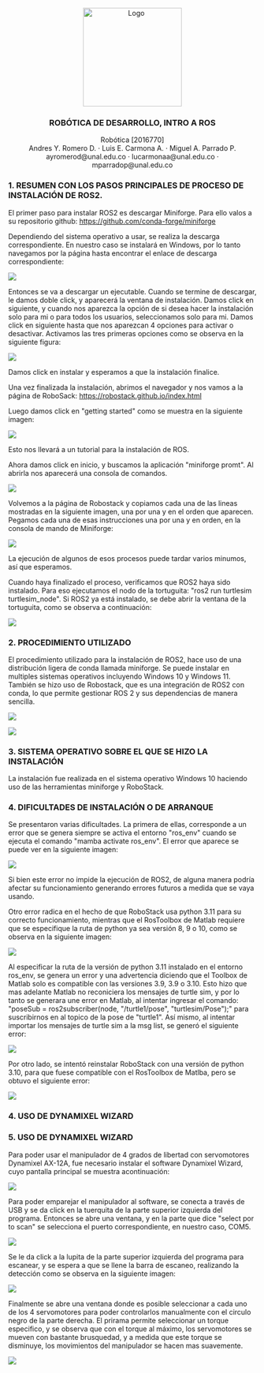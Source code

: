 <br />
<div align="center">
  <a href="https://github.com/Danmunozbe/Practica1/tree/Pain2">
    <img src="Imagenes/UNAL.png" alt="Logo" width="200">
  </a>

  <h3 align="center">ROBÓTICA DE DESARROLLO, INTRO A ROS</h3>

  <p align="center">Robótica [2016770]
    <br />Andres Y. Romero D. · Luis E. Carmona A. · Miguel A. Parrado P.
    <br /> ayromerod@unal.edu.co · lucarmonaa@unal.edu.co · mparradop@unal.edu.co
  </p>
</div>


### 1. RESUMEN CON LOS PASOS PRINCIPALES DE PROCESO DE INSTALACIÓN DE ROS2.

El primer paso para instalar ROS2 es descargar Miniforge. Para ello valos a su repositorio github: https://github.com/conda-forge/miniforge

Dependiendo del sistema operativo a usar, se realiza la descarga correspondiente. En nuestro caso se instalará en Windows, por lo tanto navegamos por la página hasta encontrar el enlace de descarga correspondiente:

![](https://github.com/ayromerod/Lab_ROS/blob/main/Imagenes/Sin%20t%C3%ADtulo5.png?raw=true)

Entonces se va a descargar un ejecutable. Cuando se termine de descargar, le damos doble click, y aparecerá la ventana de instalación. Damos click en siguiente, y cuando nos aparezca la opción de si desea hacer la instalación solo para mi o para todos los usuarios, seleccionamos solo para mi. Damos click en siguiente hasta que nos aparezcan 4 opciones para activar o desactivar. Activamos las tres primeras opciones como se observa en la siguiente figura:

![](https://github.com/ayromerod/Lab_ROS/blob/main/Imagenes/Captura.PNG?raw=true)

Damos click en instalar y esperamos a que la instalación finalice.

Una vez finalizada la instalación, abrimos el navegador y nos vamos a la página de RoboSack: https://robostack.github.io/index.html

Luego damos click en "getting started" como se muestra en la siguiente imagen:

![](https://github.com/ayromerod/Lab_ROS/blob/main/Imagenes/Sin%20t%C3%ADtulo4.png?raw=true)

Esto nos llevará a un tutorial para la instalación de ROS.

Ahora damos click en inicio, y buscamos la aplicación "miniforge promt". Al abrirla nos aparecerá una consola de comandos.

![](https://github.com/ayromerod/Lab_ROS/blob/main/Imagenes/Sin%20t%C3%ADtulo6.png?raw=true)

Volvemos a la página de Robostack y copiamos cada una de las lineas mostradas en la siguiente imagen, una por una y en el orden que aparecen. Pegamos cada una de esas instrucciones una por una y en orden, en la consola de mando de Miniforge:

![](https://github.com/ayromerod/Lab_ROS/blob/main/Imagenes/Sin%20t%C3%ADtulo7.png?raw=true)

La ejecución de algunos de esos procesos puede tardar varios minumos, así que esperamos.

Cuando haya finalizado el proceso, verificamos que ROS2 haya sido instalado. Para eso ejecutamos el nodo de la tortuguita: "ros2 run turtlesim turtlesim_node". Si ROS2 ya está instalado, se debe abrir la ventana de la tortuguita, como se observa a continuación:

![](https://github.com/ayromerod/Lab_ROS/blob/main/Imagenes/Sin%20t%C3%ADtulo8.png?raw=true)

### 2. PROCEDIMIENTO UTILIZADO

El procedimiento utilizado para la instalación de ROS2, hace uso de una distribución ligera de conda llamada miniforge. Se puede instalar en multiples sistemas operativos incluyendo Windows 10 y Windows 11. También se hizo uso de Robostack, que es una integración de ROS2 con conda, lo que permite gestionar ROS 2 y sus dependencias de manera sencilla.

![](https://github.com/ayromerod/Lab_ROS/blob/main/Imagenes/miniforge.png?raw=true)

![](https://github.com/ayromerod/Lab_ROS/blob/main/Imagenes/robostack.png?raw=true)

### 3. SISTEMA OPERATIVO SOBRE EL QUE SE HIZO LA INSTALACIÓN

La instalación fue realizada en el sistema operativo Windows 10 haciendo uso de las herramientas miniforge y RoboStack.

### 4. DIFICULTADES DE INSTALACIÓN O DE ARRANQUE

Se presentaron varias dificultades. La primera de ellas, corresponde a un error que se genera siempre se activa el entorno "ros_env" cuando se ejecuta el comando "mamba activate ros_env". El error que aparece se puede ver en la siguiente imagen:

![](https://github.com/ayromerod/Lab_ROS/blob/main/Imagenes/Sin%20t%C3%ADtulo9.png?raw=true)

Si bien este error no impide la ejecución de ROS2, de alguna manera podría afectar su funcionamiento generando errores futuros a medida que se vaya usando.

Otro error radica en el hecho de que RoboStack usa python 3.11 para su correcto funcionamiento, mientras que el RosToolbox de Matlab requiere que se especifique la ruta de python ya sea versión 8, 9 o 10, como se observa en la siguiente imagen:

![](https://github.com/ayromerod/Lab_ROS/blob/main/Imagenes/ros_matlab.png?raw=true)

Al especificar la ruta de la versión de python 3.11 instalado en el entorno ros_env, se genera un error y una advertencia diciendo que el Toolbox de Matlab solo es compatible con las versiones 3.9, 3.9 o 3.10. Esto hizo que mas adelante Matlab no reconiciera los mensajes de turtle sim, y por lo tanto se generara une error en Matlab, al intentar ingresar el comando: "poseSub = ros2subscriber(node, "/turtle1/pose", "turtlesim/Pose");" para suscribirnos en al topico de la pose de "turtle1". Así mismo, al intentar importar los mensajes de turtle sim a la msg list, se generó el siguiente error:

![](https://github.com/ayromerod/Lab_ROS/blob/main/Imagenes/Sin%20t%C3%ADtulo3.png?raw=true)

Por otro lado, se intentó reinstalar RoboStack con una versión de python 3.10, para que fuese compatible con el RosToolbox de Matlba, pero se obtuvo el siguiente error:

![](https://github.com/ayromerod/Lab_ROS/blob/main/Imagenes/Sin%20t%C3%ADtulo.png?raw=true)

### 4. USO DE DYNAMIXEL WIZARD

### 5. USO DE DYNAMIXEL WIZARD

Para poder usar el manipulador de 4 grados de libertad con servomotores Dynamixel AX-12A, fue necesario instalar el software Dynamixel Wizard, cuyo pantalla principal se muestra acontinuación:

![](https://github.com/ayromerod/Lab_ROS/blob/main/Imagenes/dynamixel_intro.PNG?raw=true)

Para poder emparejar el manipulador al software, se conecta a través de USB y se da click en la tuerquita de la parte superior izquierda del programa. Entonces se abre una ventana, y en la parte que dice "select por to scan" se selecciona el puerto correspondiente, en nuestro caso, COM5.

![](https://github.com/ayromerod/Lab_ROS/blob/main/Imagenes/COM.PNG?raw=true)

Se le da click a la lupita de la parte superior izquierda del programa para escanear, y se espera a que se llene la barra de escaneo, realizando la detección como se observa en la siguiente imagen:

![](https://github.com/ayromerod/Lab_ROS/blob/main/Imagenes/encontrando_motores.PNG?raw=true)

Finalmente se abre una ventana donde es posible seleccionar a cada uno de los 4 servomotores para poder controlarlos manualmente con el circulo negro de la parte derecha. El prirama permite seleccionar un torque especifico, y se observa que con el torque al máximo, los servomotores se mueven con bastante brusquedad, y a medida que este torque se disminuye, los movimientos del manipulador se hacen mas suavemente.

![](https://github.com/ayromerod/Lab_ROS/blob/main/Imagenes/moviendo_motores.PNG?raw=true)
